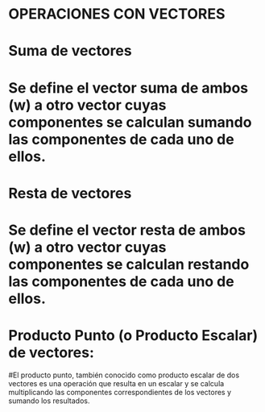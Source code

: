 # OPERACIONES CON VECTORES

# Suma de vectores

# Se define el vector suma de ambos (w) a otro vector cuyas componentes se calculan sumando las componentes de cada uno de ellos.

# Resta de vectores

# Se define el vector resta de ambos (w) a otro vector cuyas componentes se calculan restando las componentes de cada uno de ellos.

# Producto Punto (o Producto Escalar) de vectores:

#El producto punto, también conocido como producto escalar de dos vectores es una operación que resulta en un escalar y se calcula multiplicando las componentes correspondientes de los vectores y sumando los resultados. 

